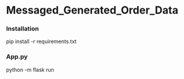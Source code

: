 # Messaged_Generated_Order_Data

### Installation
pip install -r requirements.txt

### App.py
python -m flask run


